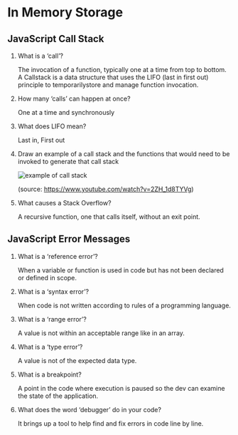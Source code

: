 # In Memory Storage

## JavaScript Call Stack

1. What is a ‘call’?

    The invocation of a function, typically one at a time from top to bottom. A Callstack is a data structure that uses the LIFO (last in first out)  principle to temporarilystore and manage function invocation.

2. How many ‘calls’ can happen at once?

    One at a time and synchronously

3. What does LIFO mean?

    Last in, First out

4. Draw an example of a call stack and the functions that would need to be invoked to generate that call stack

    <img src="/callstack.png" alt="example of call stack" title="Call Stack Example">

    (source: https://www.youtube.com/watch?v=2ZH_1d8TYVg)

5. What causes a Stack Overflow?

    A recursive function, one that calls itself, without an exit point.

## JavaScript Error Messages

1. What is a ‘reference error’?

    When a variable or function is used in code but has not been declared or defined in scope.

2. What is a ‘syntax error’?

    When code is not written according to rules of a programming language.

3. What is a ‘range error’?

    A value is not within an acceptable range like in an array.

4. What is a ‘type error’?

    A value is not of the expected data type.

5. What is a breakpoint?

    A point in the code where execution is paused so the dev can examine the state of the application.

6. What does the word ‘debugger’ do in your code?

    It brings up a tool to help find and fix errors in code line by line.